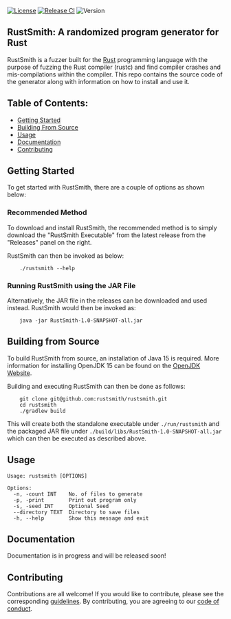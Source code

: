 [![License](https://img.shields.io/badge/License-BSD%203--Clause-blue.svg)](https://opensource.org/licenses/BSD-3-Clause)
[![Release CI](https://github.com/rustsmith/rustsmith/actions/workflows/release.yml/badge.svg)](https://github.com/rustsmith/rustsmith/actions/workflows/release.yml)
![Version](https://img.shields.io/github/v/release/rustsmith/rustsmith?label=version)

## RustSmith: A randomized program generator for Rust

RustSmith is a fuzzer built for the [Rust](https://www.rust-lang.org) programming language with
the purpose of fuzzing the Rust compiler (rustc) and find compiler crashes and mis-compilations
within the compiler. This repo contains the source code of the generator along with information on
how to install and use it.

## Table of Contents:

- [Getting Started](#getting-started)
- [Building From Source](#building-from-source)
- [Usage](#usage)
- [Documentation](#documentation)
- [Contributing](#contributing)

## Getting Started

To get started with RustSmith, there are a couple of options as shown below:

### Recommended Method

To download and install RustSmith, the recommended method is to simply download the "RustSmith
Executable" from the latest release from the "Releases" panel on the right.

RustSmith can then be invoked as below:

```shell
    ./rustsmith --help
```

### Running RustSmith using the JAR File

Alternatively, the JAR file in the releases can be downloaded and used instead. RustSmith would then
be invoked as:

```shell
    java -jar RustSmith-1.0-SNAPSHOT-all.jar
```

## Building from Source

To build RustSmith from source, an installation of Java 15 is required. More information for
installing OpenJDK 15 can be found on the [OpenJDK Website](https://openjdk.java.net).

Building and executing RustSmith can then be done as follows:

```shell
    git clone git@github.com:rustsmith/rustsmith.git
    cd rustsmith
    ./gradlew build
```

This will create both the standalone executable under `./run/rustsmith` and the packaged JAR file
under `./build/libs/RustSmith-1.0-SNAPSHOT-all.jar` which can then be executed as described above.

## Usage

```shell
Usage: rustsmith [OPTIONS]

Options:
  -n, -count INT    No. of files to generate
  -p, -print        Print out program only
  -s, -seed INT     Optional Seed
  --directory TEXT  Directory to save files
  -h, --help        Show this message and exit

```

## Documentation

Documentation is in progress and will be released soon!

## Contributing

Contributions are all welcome! If you would like to contribute, please see the
corresponding [guidelines][contributing]. By contributing, you are agreeing to
our [code of conduct][code-of-conduct].

[contributing]: https://github.com/rustsmith/rustsmith/blob/master/CONTRIBUTING.md

[code-of-conduct]: https://github.com/rustsmith/rustsmith/blob/master/CODE_OF_CONDUCT.md